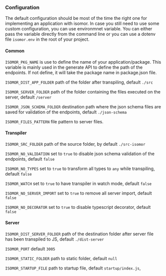### Configuration

The default configuration should be most of the time the right one for implementing an application with isomor. In case you still need to use some custom configuration, you can use environmnet variable. You can either pass the variable directly from the command line or you can use a dotenv file `isomor.env` in the root of your project.

#### Common

`ISOMOR_PKG_NAME` is use to define the name of your application/package. This variable is mainly used in the generate API to define the path of the endpoints. If not define, it will take the package name in package.json file.

`ISOMOR_DIST_APP_FOLDER` path of the folder after transpiling, default `./src`

`ISOMOR_SERVER_FOLDER` path of the folder containing the files executed on the server, default `/server`

`ISOMOR_JSON_SCHEMA_FOLDER` destination path where the json schema files are saved for validation of the endpoints, default `./json-schema`

`ISOMOR_FILES_PATTERN` file pattern to server files.

#### Transpiler

`ISOMOR_SRC_FOLDER` path of the source folder, by default `./src-isomor`

`ISOMOR_NO_VALIDATION` set to `true` to disable json schema validation of the endpoints, default `false`

`ISOMOR_NO_TYPES` set to `true` to transform all types to `any` while transpiling, default `false`

`ISOMOR_WATCH` set to `true` to have transpiler in watch mode, default `false`

`ISOMOR_NO_SERVER_IMPORT` set to `true` to remove all server import, default `false`

`ISOMOR_NO_DECORATOR` set to `true` to disable typescript decorator, default `false`

#### Server

`ISOMOR_DIST_SERVER_FOLDER` path of the destination folder after server file has been transpiled to JS, default `./dist-server`

`ISOMOR_PORT` default `3005`

`ISOMOR_STATIC_FOLDER` path to static folder, default `null`

`ISOMOR_STARTUP_FILE` path to startup file, default `startup/index.js`,
